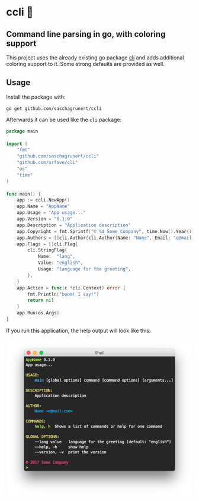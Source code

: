 # ccli 🌈
## Command line parsing in go, with coloring support

This project uses the already existing go package [cli](https://github.com/urfave/cli) and adds additional coloring
support to it. Some strong defaults are provided as well.

## Usage
Install the package with:

```shell
go get github.com/saschagrunert/ccli
```

Afterwards it can be used like the `cli` package:

```go
package main

import (
	"fmt"
	"github.com/saschagrunert/ccli"
	"github.com/urfave/cli"
	"os"
	"time"
)

func main() {
	app := ccli.NewApp()
	app.Name = "AppName"
	app.Usage = "App usage..."
	app.Version = "0.1.0"
	app.Description = "Application description"
	app.Copyright = fmt.Sprintf("© %d Some Company", time.Now().Year())
	app.Authors = []cli.Author{cli.Author{Name: "Name", Email: "e@mail.com"}}
	app.Flags = []cli.Flag{
		cli.StringFlag{
			Name:  "lang",
			Value: "english",
			Usage: "language for the greeting",
		},
	}
	app.Action = func(c *cli.Context) error {
		fmt.Println("boom! I say!")
		return nil
	}
	app.Run(os.Args)
}
```

If you run this application, the help output will look like this:

![screenshot](.github/screenshot.png)
